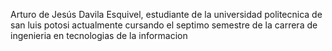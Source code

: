 Arturo de Jesús Davila Esquivel, estudiante de la universidad politecnica de san luis potosi actualmente cursando el septimo semestre de la carrera de ingenieria en tecnologias de la informacion
